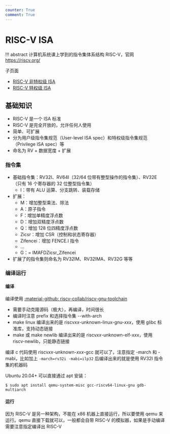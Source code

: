 ```yaml
---
counter: True
comment: True
---
```


# RISC-V ISA

!!! abstract
    计算机系统课上学到的指令集体系结构 RISC-V，官网 https://riscv.org/

子页面

- [RISC-V 非特权级 ISA](unprivileged)
- [RISC-V 特权级 ISA](privileged)

## 基础知识

- RISC-V 是一个 ISA 标准
- RISC-V 是完全开放的，允许任何人使用
- 简单、可扩展
- 分为用户级指令集规范（User-level ISA spec）和特权级指令集规范（Privilege ISA spec）等
- 命名为 RV + 数据宽度 + 扩展

### 指令集
- 基础指令集：RV32I、RV64I（32/64 位带有整型操作的指令集）、RV32E（只有 16 个寄存器的 32 位整型指令集）
    - I：带有 ALU 运算、分支跳转、装载存储
- 扩展：
    - M：增加整型乘法、除法
    - A：原子指令
    - F：增加单精度浮点数
    - D：增加双精度浮点数
    - Q：增加 128 位四精度浮点数
    - Zicsr：增加 CSR（控制和状态寄存器）
    - Zifencei：增加 FENCE.I 指令
    - ...
    - G：= IMAFDZicsr_Zifencei
- 扩展了的指令集则命名为 RV32IM、RV32IMA、RV32G 等等

### 编译运行
#### 编译
编译使用 [:material-github: riscv-collab/riscv-gnu-toolchain](https://github.com/riscv-collab/riscv-gnu-toolchain)

- 需要手动克隆源码（极大），再编译，时间很长
- 编译时注意 prefix 和选择指令集 --with-arch
- make linux 编译出来的是 riscv*xx*-unknown-linux-gnu-*xxx*，使用 glibc 标准库，支持动态链接
- make 或 make newlib 编译出来的是 riscv*xx*-unknown-elf-*xxx*，使用 riscv-newlib，只能静态链接

编译 c 代码使用 riscv*xx*-unknown-*xxx*-gcc 就可以了，注意指定 -march 和 -mabi，比如加上 `-march=rv32i -mabi=ilp32` 后编译出来的就是使用 RV32I 指令集的机器码

Ubuntu 20.04+ 可以直接通过 apt 安装：
```shell
$ sudo apt install qemu-system-misc gcc-riscv64-linux-gnu gdb-multiarch
```

#### 运行
因为 RISC-V 是另一种架构，不能在 x86 机器上直接运行，所以要使用 qemu 来运行。qemu 直接下载就可以，一般都会自带 RISC-V 的模拟器，如果是手动编译需要注意指定编译出 RISC-V